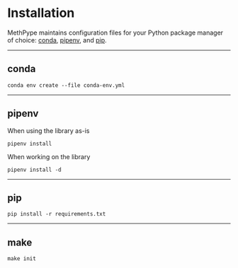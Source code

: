# Installation

MethPype maintains configuration files for your Python package manager of choice: [conda](https://conda.io), [pipenv](https://pipenv.readthedocs.io/en/latest/), and [pip](https://pip.pypa.io/en/stable/).

---

## conda

```Shell
conda env create --file conda-env.yml
```

---

## pipenv

When using the library as-is

```Shell
pipenv install
```

When working on the library

```Shell
pipenv install -d
```

---

## pip

```Shell
pip install -r requirements.txt
```

---

## make

```Shell
make init
```

